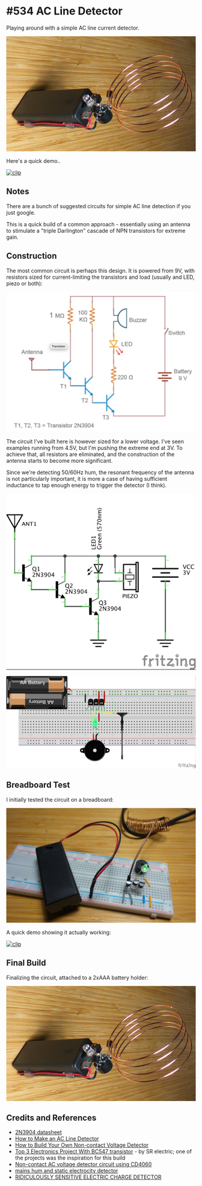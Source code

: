 # #534 AC Line Detector

Playing around with a simple AC line current detector.

![Build](./assets/AcLineDetector_build.jpg?raw=true)

Here's a quick demo..

[![clip](https://img.youtube.com/vi/SgX1PESmsKk/0.jpg)](https://www.youtube.com/watch?v=SgX1PESmsKk)

## Notes

There are a bunch of suggested circuits for simple AC line detection if you just google.

This is a quick build of a common approach - essentially using an antenna to stimulate a "triple Darlington" cascade of NPN transistors for extreme gain.

## Construction

The most common circuit is perhaps this design. It is powered from 9V,
with resistors sized for current-limiting the transistors and load (usually and LED, piezo or both):

[![common_circuit](./assets/common_circuit.png?raw=true)](https://www.jameco.com/Jameco/workshop/jamecofavorites/non-contact-AC-voltage-detector.html)

The circuit I've built here is however sized for a lower voltage. I've seen examples running from 4.5V, but I'm pushing the extreme end at 3V.
To achieve that, all resistors are eliminated, and the construction of the antenna starts to become more significant.

Since we're detecting 50/60Hz hum, the resonant frequency of the antenna is not particularly important,
it is more a case of having sufficient inductance to tap enough energy to trigger the detector (I think).

![Schematic](./assets/AcLineDetector_schematic.jpg?raw=true)

![Breadboard](./assets/AcLineDetector_bb.jpg?raw=true)

## Breadboard Test

I initially tested the circuit on a breadboard:

![AcLineDetector_bb_build](./assets/AcLineDetector_bb_build.jpg?raw=true)

A quick demo showing it actually working:

[![clip](https://img.youtube.com/vi/qbaslZapmZA/0.jpg)](https://www.youtube.com/watch?v=qbaslZapmZA)

## Final Build

Finalizing the circuit, attached to a 2xAAA battery holder:

![AcLineDetector_build](./assets/AcLineDetector_build.jpg?raw=true)

## Credits and References

* [2N3904 datasheet](https://www.futurlec.com/Transistors/2N3904.shtml)
* [How to Make an AC Line Detector](https://www.instructables.com/id/How-to-Make-an-AC-Line-Detector/)
* [How to Build Your Own Non-contact Voltage Detector](https://www.jameco.com/Jameco/workshop/jamecofavorites/non-contact-AC-voltage-detector.html)
* [Top 3 Electronics Project With BC547 transistor](https://www.youtube.com/watch?v=LLsDq0cN2H8) - by SR electric; one of the projects was the inspiration for this build
* [Non-contact AC voltage detector circuit using CD4060](https://www.eleccircuit.com/non-contact-ac-detector-voltage-tester-using-cd4060/)
* [mains hum and static electrocity detector](https://www.edaboard.com/showthread.php?309680-mains-hum-and-static-electrocity-detector)
* [RIDICULOUSLY SENSITIVE ELECTRIC CHARGE DETECTOR](http://amasci.com/emotor/chargdet.html)

